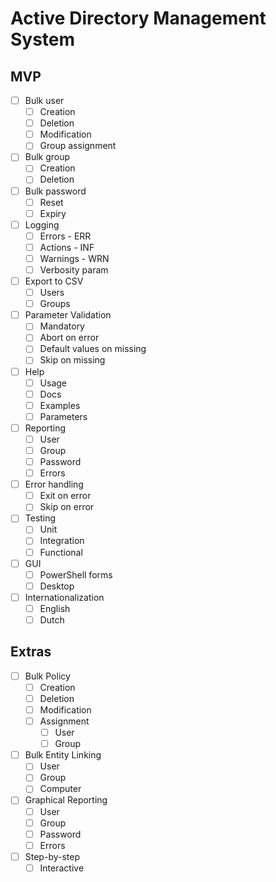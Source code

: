 # Active Directory Management System

## MVP

- [ ] Bulk user
    - [ ] Creation
    - [ ] Deletion
    - [ ] Modification
    - [ ] Group assignment
- [ ] Bulk group
    - [ ] Creation
    - [ ] Deletion
- [ ] Bulk password
    - [ ] Reset
    - [ ] Expiry
- [ ] Logging
    - [ ] Errors - ERR
    - [ ] Actions - INF
    - [ ] Warnings - WRN
    - [ ] Verbosity param
- [ ] Export to CSV
    - [ ] Users
    - [ ] Groups
- [ ] Parameter Validation
    - [ ] Mandatory
    - [ ] Abort on error
    - [ ] Default values on missing
    - [ ] Skip on missing
- [ ] Help
    - [ ] Usage
    - [ ] Docs
    - [ ] Examples
    - [ ] Parameters
- [ ] Reporting
    - [ ] User
    - [ ] Group
    - [ ] Password
    - [ ] Errors
- [ ] Error handling
    - [ ] Exit on error
    - [ ] Skip on error
- [ ] Testing
    - [ ] Unit
    - [ ] Integration
    - [ ] Functional
- [ ] GUI
    - [ ] PowerShell forms
    - [ ] Desktop
- [ ] Internationalization
    - [ ] English
    - [ ] Dutch

## Extras

- [ ] Bulk Policy
    - [ ] Creation
    - [ ] Deletion
    - [ ] Modification
    - [ ] Assignment
        - [ ] User
        - [ ] Group
- [ ] Bulk Entity Linking
    - [ ] User
    - [ ] Group
    - [ ] Computer
- [ ] Graphical Reporting
    - [ ] User
    - [ ] Group
    - [ ] Password
    - [ ] Errors
- [ ] Step-by-step
    - [ ] Interactive
